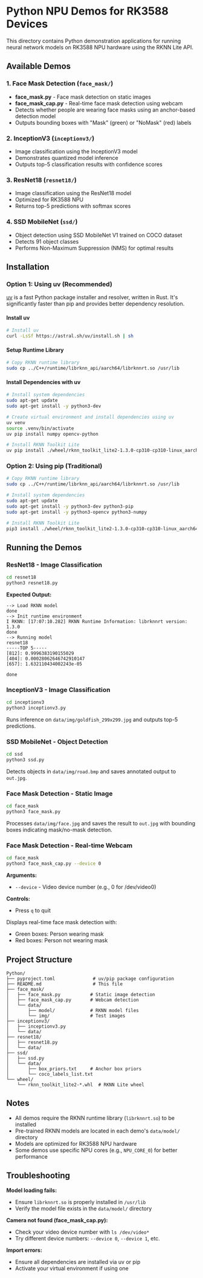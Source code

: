 # Python NPU Demos for RK3588 Devices

This directory contains Python demonstration applications for running neural network models on RK3588 NPU hardware using the RKNN Lite API.

## Available Demos

### 1. Face Mask Detection (`face_mask/`)
- **face_mask.py** - Face mask detection on static images
- **face_mask_cap.py** - Real-time face mask detection using webcam
- Detects whether people are wearing face masks using an anchor-based detection model
- Outputs bounding boxes with "Mask" (green) or "NoMask" (red) labels

### 2. InceptionV3 (`inceptionv3/`)
- Image classification using the InceptionV3 model
- Demonstrates quantized model inference
- Outputs top-5 classification results with confidence scores

### 3. ResNet18 (`resnet18/`)
- Image classification using the ResNet18 model
- Optimized for RK3588 NPU
- Returns top-5 predictions with softmax scores

### 4. SSD MobileNet (`ssd/`)
- Object detection using SSD MobileNet V1 trained on COCO dataset
- Detects 91 object classes
- Performs Non-Maximum Suppression (NMS) for optimal results

## Installation

### Option 1: Using uv (Recommended)

[uv](https://github.com/astral-sh/uv) is a fast Python package installer and resolver, written in Rust. It's significantly faster than pip and provides better dependency resolution.

#### Install uv

```sh
# Install uv
curl -LsSf https://astral.sh/uv/install.sh | sh
```

#### Setup Runtime Library

```sh
# Copy RKNN runtime library
sudo cp ../C++/runtime/librknn_api/aarch64/librknnrt.so /usr/lib
```

#### Install Dependencies with uv

```sh
# Install system dependencies
sudo apt-get update
sudo apt-get install -y python3-dev

# Create virtual environment and install dependencies using uv
uv venv
source .venv/bin/activate
uv pip install numpy opencv-python

# Install RKNN Toolkit Lite
uv pip install ./wheel/rknn_toolkit_lite2-1.3.0-cp310-cp310-linux_aarch64.whl
```

### Option 2: Using pip (Traditional)

```sh
# Copy RKNN runtime library
sudo cp ../C++/runtime/librknn_api/aarch64/librknnrt.so /usr/lib

# Install system dependencies
sudo apt-get update
sudo apt-get install -y python3-dev python3-pip
sudo apt-get install -y python3-opencv python3-numpy

# Install RKNN Toolkit Lite
pip3 install ./wheel/rknn_toolkit_lite2-1.3.0-cp310-cp310-linux_aarch64.whl
```

## Running the Demos

### ResNet18 - Image Classification

```sh
cd resnet18
python3 resnet18.py
```

**Expected Output:**
```
--> Load RKNN model
done
--> Init runtime environment
I RKNN: [17:07:10.282] RKNN Runtime Information: librknnrt version: 1.3.0
done
--> Running model
resnet18
-----TOP 5-----
[812]: 0.9996383190155029
[404]: 0.00028062646742910147
[657]: 1.632110434002243e-05

done
```

### InceptionV3 - Image Classification

```sh
cd inceptionv3
python3 inceptionv3.py
```

Runs inference on `data/img/goldfish_299x299.jpg` and outputs top-5 predictions.

### SSD MobileNet - Object Detection

```sh
cd ssd
python3 ssd.py
```

Detects objects in `data/img/road.bmp` and saves annotated output to `out.jpg`.

### Face Mask Detection - Static Image

```sh
cd face_mask
python3 face_mask.py
```

Processes `data/img/face.jpg` and saves the result to `out.jpg` with bounding boxes indicating mask/no-mask detection.

### Face Mask Detection - Real-time Webcam

```sh
cd face_mask
python3 face_mask_cap.py --device 0
```

**Arguments:**
- `--device` - Video device number (e.g., 0 for /dev/video0)

**Controls:**
- Press `q` to quit

Displays real-time face mask detection with:
- Green boxes: Person wearing mask
- Red boxes: Person not wearing mask

## Project Structure

```
Python/
├── pyproject.toml              # uv/pip package configuration
├── README.md                   # This file
├── face_mask/
│   ├── face_mask.py           # Static image detection
│   ├── face_mask_cap.py       # Webcam detection
│   └── data/
│       ├── model/             # RKNN model files
│       └── img/               # Test images
├── inceptionv3/
│   ├── inceptionv3.py
│   └── data/
├── resnet18/
│   ├── resnet18.py
│   └── data/
├── ssd/
│   ├── ssd.py
│   └── data/
│       ├── box_priors.txt     # Anchor box priors
│       └── coco_labels_list.txt
└── wheel/
    └── rknn_toolkit_lite2-*.whl  # RKNN Lite wheel
```

## Notes

- All demos require the RKNN runtime library (`librknnrt.so`) to be installed
- Pre-trained RKNN models are located in each demo's `data/model/` directory
- Models are optimized for RK3588 NPU hardware
- Some demos use specific NPU cores (e.g., `NPU_CORE_0`) for better performance

## Troubleshooting

**Model loading fails:**
- Ensure `librknnrt.so` is properly installed in `/usr/lib`
- Verify the model file exists in the `data/model/` directory

**Camera not found (face_mask_cap.py):**
- Check your video device number with `ls /dev/video*`
- Try different device numbers: `--device 0`, `--device 1`, etc.

**Import errors:**
- Ensure all dependencies are installed via uv or pip
- Activate your virtual environment if using one
